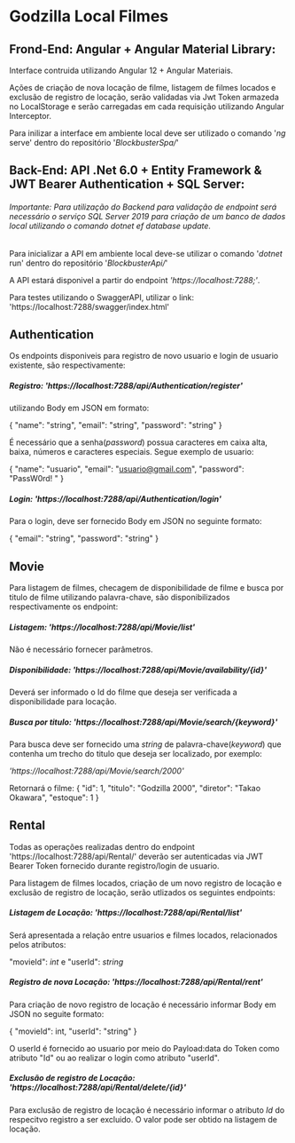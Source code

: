 # Godzilla Local Filmes


## Frond-End: Angular + Angular Material Library:
    
Interface contruida utilizando Angular 12 + Angular Materiais.


Ações de criação de nova locação de filme, listagem de filmes locados e exclusão de registro de locação, serão validadas via Jwt Token armazeda no LocalStorage e serão carregadas em cada requisição utilizando Angular Interceptor.

Para inilizar a interface em ambiente local deve ser utilizado o comando '*ng* serve' dentro do repositório '*BlockbusterSpa/*'
 
## Back-End: API .Net 6.0 + Entity Framework & JWT Bearer Authentication + SQL Server:

###### *Importante: Para utilização do Backend para validação de endpoint será necessário o serviço SQL Server 2019 para criação de um banco de dados local utilizando o comando dotnet ef database update.*
 
  
Para inicializar a API em ambiente local deve-se utilizar o comando '*dotnet* run' dentro do repositório '*BlockbusterApi/*'

A API estará disponivel a partir do endpoint *'https://localhost:7288;'*. 

Para testes utilizando o SwaggerAPI, utilizar o link: 'https://localhost:7288/swagger/index.html'

## Authentication

Os endpoints disponiveis para registro de novo usuario e login de usuario existente, são respectivamente:

##### Registro: *'https://localhost:7288/api/Authentication/register'*
utilizando Body em JSON em formato:

{
  "name": "string",
  "email": "string",
  "password": "string"
} 

É necessário que a senha(*password*) possua caracteres em caixa alta, baixa, números e caracteres especiais. Segue exemplo de usuario:

{
  "name": "usuario",
  "email": "usuario@gmail.com",
  "password": "PassW0rd! "
}

##### Login: *'https://localhost:7288/api/Authentication/login'*

Para o login, deve ser fornecido Body em JSON no seguinte formato:

{
  "email": "string",
  "password": "string"
}

## Movie

Para listagem de filmes, checagem de disponibilidade de filme e busca por titulo de filme utilizando palavra-chave, são disponibilizados respectivamente os endpoint:

##### Listagem: *'https://localhost:7288/api/Movie/list'*

Não é necessário fornecer parâmetros.

##### Disponibilidade: *'https://localhost:7288/api/Movie/availability/{id}'*

Deverá ser informado o Id do filme que deseja ser verificada a disponibilidade para locação.

##### Busca por titulo: *'https://localhost:7288/api/Movie/search/{keyword}'*
Para busca deve ser fornecido uma *string* de palavra-chave(*keyword*) que contenha um trecho do titulo que deseja ser localizado, por exemplo:

*'https://localhost:7288/api/Movie/search/2000'*

Retornará o filme: 
{
    "id": 1,
    "titulo": "Godzilla 2000",
    "diretor": "Takao Okawara",
    "estoque": 1
}

## Rental

Todas as operações realizadas dentro do endpoint 'https://localhost:7288/api/Rental/' deverão ser autenticadas via JWT Bearer Token fornecido durante registro/login de usuario.

Para listagem de filmes locados, criação de um novo registro de locação e exclusão de registro de locação, serão utlizados os seguintes endpoints:

##### Listagem de Locação: *'https://localhost:7288/api/Rental/list'*

Será apresentada a relação entre usuarios e filmes locados, relacionados pelos atributos:

"movieId": *int* e "userId": *string*

##### Registro de nova Locação: *'https://localhost:7288/api/Rental/rent'*

Para criação de novo registro de locação é necessário informar Body em JSON no seguite formato:

{
  "movieId": int,
  "userId": "string"
}

O userId é fornecido ao usuario por meio do Payload:data do Token como atributo "Id" ou ao realizar o login como atributo "userId".

##### Exclusão de registro de Locação: *'https://localhost:7288/api/Rental/delete/{id}'*

Para exclusão de registro de locação é necessário informar o atributo *Id* do respecitvo registro a ser excluido. O valor pode ser obtido na listagem de locação.
